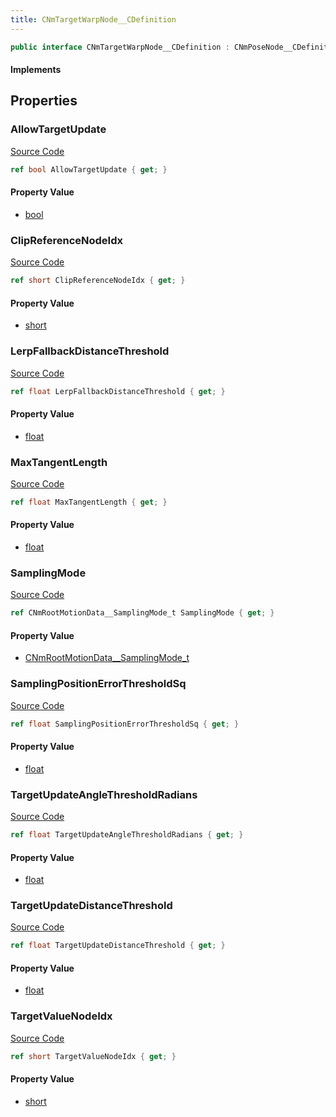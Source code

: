 ```yaml
---
title: CNmTargetWarpNode__CDefinition
---
```


```csharp
public interface CNmTargetWarpNode__CDefinition : CNmPoseNode__CDefinition, CNmGraphNode__CDefinition, ISchemaClass<CNmGraphNode__CDefinition>, ISchemaClass<CNmPoseNode__CDefinition>, ISchemaClass<CNmTargetWarpNode__CDefinition>, ISchemaField, ISchemaClass, INativeHandle
```

#### Implements

## Properties

### AllowTargetUpdate

[Source Code](https://github.com/swiftly-solution/swiftlys2/blob/main/managed/src/SwiftlyS2.Generated/Schemas/Interfaces/CNmTargetWarpNode__CDefinition.cs#L23)

```csharp
ref bool AllowTargetUpdate { get; }
```

#### Property Value

- [bool](https://learn.microsoft.com/dotnet/api/system.boolean)

### ClipReferenceNodeIdx

[Source Code](https://github.com/swiftly-solution/swiftlys2/blob/main/managed/src/SwiftlyS2.Generated/Schemas/Interfaces/CNmTargetWarpNode__CDefinition.cs#L17)

```csharp
ref short ClipReferenceNodeIdx { get; }
```

#### Property Value

- [short](https://learn.microsoft.com/dotnet/api/system.int16)

### LerpFallbackDistanceThreshold

[Source Code](https://github.com/swiftly-solution/swiftlys2/blob/main/managed/src/SwiftlyS2.Generated/Schemas/Interfaces/CNmTargetWarpNode__CDefinition.cs#L29)

```csharp
ref float LerpFallbackDistanceThreshold { get; }
```

#### Property Value

- [float](https://learn.microsoft.com/dotnet/api/system.single)

### MaxTangentLength

[Source Code](https://github.com/swiftly-solution/swiftlys2/blob/main/managed/src/SwiftlyS2.Generated/Schemas/Interfaces/CNmTargetWarpNode__CDefinition.cs#L27)

```csharp
ref float MaxTangentLength { get; }
```

#### Property Value

- [float](https://learn.microsoft.com/dotnet/api/system.single)

### SamplingMode

[Source Code](https://github.com/swiftly-solution/swiftlys2/blob/main/managed/src/SwiftlyS2.Generated/Schemas/Interfaces/CNmTargetWarpNode__CDefinition.cs#L21)

```csharp
ref CNmRootMotionData__SamplingMode_t SamplingMode { get; }
```

#### Property Value

- [CNmRootMotionData__SamplingMode_t](/docs/api/shared/schemadefinitions/cnmrootmotiondata__samplingmode_t)

### SamplingPositionErrorThresholdSq

[Source Code](https://github.com/swiftly-solution/swiftlys2/blob/main/managed/src/SwiftlyS2.Generated/Schemas/Interfaces/CNmTargetWarpNode__CDefinition.cs#L25)

```csharp
ref float SamplingPositionErrorThresholdSq { get; }
```

#### Property Value

- [float](https://learn.microsoft.com/dotnet/api/system.single)

### TargetUpdateAngleThresholdRadians

[Source Code](https://github.com/swiftly-solution/swiftlys2/blob/main/managed/src/SwiftlyS2.Generated/Schemas/Interfaces/CNmTargetWarpNode__CDefinition.cs#L33)

```csharp
ref float TargetUpdateAngleThresholdRadians { get; }
```

#### Property Value

- [float](https://learn.microsoft.com/dotnet/api/system.single)

### TargetUpdateDistanceThreshold

[Source Code](https://github.com/swiftly-solution/swiftlys2/blob/main/managed/src/SwiftlyS2.Generated/Schemas/Interfaces/CNmTargetWarpNode__CDefinition.cs#L31)

```csharp
ref float TargetUpdateDistanceThreshold { get; }
```

#### Property Value

- [float](https://learn.microsoft.com/dotnet/api/system.single)

### TargetValueNodeIdx

[Source Code](https://github.com/swiftly-solution/swiftlys2/blob/main/managed/src/SwiftlyS2.Generated/Schemas/Interfaces/CNmTargetWarpNode__CDefinition.cs#L19)

```csharp
ref short TargetValueNodeIdx { get; }
```

#### Property Value

- [short](https://learn.microsoft.com/dotnet/api/system.int16)

